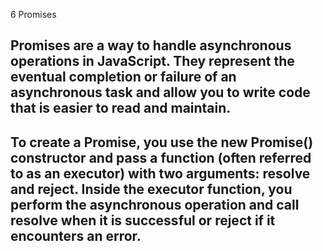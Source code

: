 6 Promises

## Promises are a way to handle asynchronous operations in JavaScript. They represent the eventual completion or failure of an asynchronous task and allow you to write code that is easier to read and maintain.

## To create a Promise, you use the new Promise() constructor and pass a function (often referred to as an executor) with two arguments: resolve and reject. Inside the executor function, you perform the asynchronous operation and call resolve when it is successful or reject if it encounters an error.
